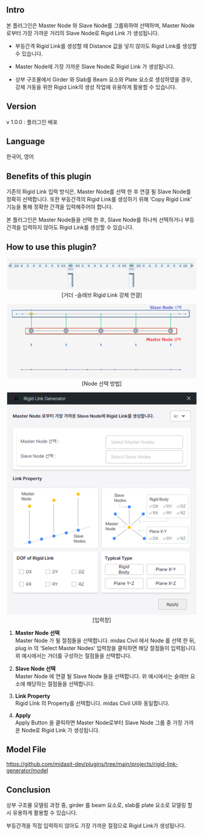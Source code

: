 **Intro**
---------

본 플러그인은 Master Node 와 Slave Node를 그룹화하여 선택하며, Master Node로부터 가장 가까운 거리의 Slave Node로 Rigid Link 가 생성됩니다.

*   부등간격 Rigid Link를 생성할 때 Distance 값을 넣지 않아도 Rigid Link를 생성할 수 있습니다.
    
*   Master Node에 가장 가까운 Slave Node로 Rigid Link 가 생성됩니다.
    
*   상부 구조물에서 Girder 와 Slab를 Beam 요소와 Plate 요소로 생성하였을 경우, 강체 거동을 위한 Rigid Link의 생성 작업에 유용하게 활용할 수 있습니다.
    

**Version**
-----------

v 1.0.0 : 플러그인 배포

**Language**
------------

한국어, 영어

**Benefits of this plugin**
---------------------------

기존의 Rigid Link 입력 방식은, Master Node를 선택 한 후 연결 될 Slave Node를 정확히 선택합니다. 또한 부등간격의 Rigid Link를 생성하기 위해 ‘Copy Rigid Link’ 기능을 통해 정확한 간격을 입력해주어야 합니다.

본 플러그인은 Master Node들을 선택 한 후, Slave Node를 하나씩 선택하거나 부등간격을 입력하지 않아도 Rigid Link를 생성할 수 있습니다.

**How to use this plugin?**
---------------------------
<p align="center">
<img width="500" src="./assets/rigid_1.png">
<br>
[거더 -슬래브 Rigid Link 강체 연결]

</br>
</p>

<p align="center">
<img width="500" src="./assets/rigid_2.png">
<br>
[Node 선택 방법]

</br>
</p>

<p align="center">
<img width="500" src="./assets/rigid_3.png">
<br>
[입력창]

</br>
</p>

1.  **Master Node 선택**  
    Master Node 가 될 절점들을 선택합니다. midas Civil 에서 Node 를 선택 한 뒤, plug in 의 ‘Select Master Nodes’ 입력창을 클릭하면 해당 절점들이 입력됩니다. 위 예시에서는 거더를 구성하는 절점들을 선택합니다.  
    
2.  **Slave Node 선택**  
    Master Node 에 연결 될 Slave Node 들을 선택합니다. 위 예시에서는 슬래브 요소에 해당하는 절점들을 선택합니다.  
    
3.  **Link Property**  
    Rigid LInk 의 Property를 선택합니다. midas Civil UI와 동일합니다.  
    
4.  **Apply**  
    Apply Button 을 클릭하면 Master Node로부터 Slave Node 그룹 중 가장 가까운 Node로 Rigid Link 가 생성됩니다.
    

**Model File**
--------------

https://github.com/midasit-dev/plugins/tree/main/projects/rigid-link-generator/model

**Conclusion**
--------------

상부 구조물 모델링 과정 중, girder 를 beam 요소로, slab를 plate 요소로 모델링 할 시 유용하게 활용할 수 있습니다.

부등간격을 직접 입력하지 않아도 가장 가까운 절점으로 Rigid Link가 생성됩니다.


